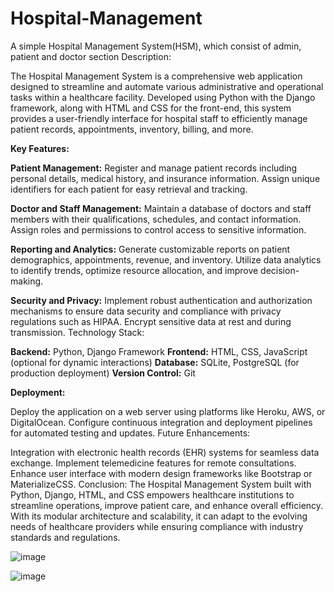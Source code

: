# Hospital-Management
A simple Hospital Management System(HSM), which consist of admin, patient and doctor section
Description:

The Hospital Management System is a comprehensive web application designed to streamline and automate various administrative and operational tasks within a healthcare facility. Developed using Python with the Django framework, along with HTML and CSS for the front-end, this system provides a user-friendly interface for hospital staff to efficiently manage patient records, appointments, inventory, billing, and more.

**Key Features:**

**Patient Management:**
Register and manage patient records including personal details, medical history, and insurance information.
Assign unique identifiers for each patient for easy retrieval and tracking.

**Doctor and Staff Management:**
Maintain a database of doctors and staff members with their qualifications, schedules, and contact information.
Assign roles and permissions to control access to sensitive information.

**Reporting and Analytics:**
Generate customizable reports on patient demographics, appointments, revenue, and inventory.
Utilize data analytics to identify trends, optimize resource allocation, and improve decision-making.

**Security and Privacy:**
Implement robust authentication and authorization mechanisms to ensure data security and compliance with privacy regulations such as HIPAA.
Encrypt sensitive data at rest and during transmission.
Technology Stack:

**Backend:** Python, Django Framework
**Frontend:** HTML, CSS, JavaScript (optional for dynamic interactions)
**Database:** SQLite, PostgreSQL (for production deployment)
**Version Control:** Git

**Deployment:**

Deploy the application on a web server using platforms like Heroku, AWS, or DigitalOcean.
Configure continuous integration and deployment pipelines for automated testing and updates.
Future Enhancements:

Integration with electronic health records (EHR) systems for seamless data exchange.
Implement telemedicine features for remote consultations.
Enhance user interface with modern design frameworks like Bootstrap or MaterializeCSS.
Conclusion:
The Hospital Management System built with Python, Django, HTML, and CSS empowers healthcare institutions to streamline operations, improve patient care, and enhance overall efficiency. With its modular architecture and scalability, it can adapt to the evolving needs of healthcare providers while ensuring compliance with industry standards and regulations.



![image](https://github.com/JJo6/Hospital-Management/assets/87189227/a432d9a4-5305-424d-bd99-e26eb4c06065)

![image](https://github.com/JJo6/Hospital-Management/assets/87189227/c08f8dab-9e63-49d1-b310-69e9dbdc508c)
